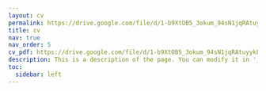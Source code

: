 ```yaml
---
layout: cv
permalink: https://drive.google.com/file/d/1-b9XtOB5_3okum_94sN1jqRAtuyykLVV/view #/cv/
title: cv
nav: true
nav_order: 5
cv_pdf: https://drive.google.com/file/d/1-b9XtOB5_3okum_94sN1jqRAtuyykLVV/view # you can also use external links here
description: This is a description of the page. You can modify it in '_pages/cv.md'. You can also change or remove the top pdf download button.
toc:
  sidebar: left
---
```

<script>
  window.location.href = "{{ 'https://drive.google.com/file/d/1-b9XtOB5_3okum_94sN1jqRAtuyykLVV/view' | relative_url }}";
</script>
